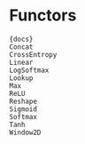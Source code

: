 # Functors

    {docs}
    Concat
    CrossEntropy
    Linear
    LogSoftmax
    Lookup
    Max
    ReLU
    Reshape
    Sigmoid
    Softmax
    Tanh
    Window2D
